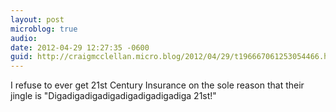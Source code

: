 ```yaml
---
layout: post
microblog: true
audio: 
date: 2012-04-29 12:27:35 -0600
guid: http://craigmcclellan.micro.blog/2012/04/29/t196667061253054466.html
---
```

I refuse to ever get 21st Century Insurance on the sole reason that their jingle is "Digadigadigadigadigadigadigadiga 21st!"
